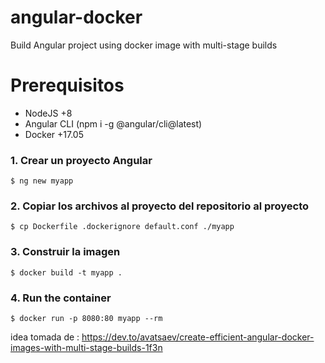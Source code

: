 # angular-docker
Build Angular project using docker image with multi-stage builds


# Prerequisitos
- NodeJS +8
- Angular CLI (npm i -g @angular/cli@latest) 
- Docker +17.05

### 1. Crear un proyecto Angular
`$ ng new myapp`

### 2. Copiar los archivos al proyecto del repositorio al proyecto
`$ cp Dockerfile .dockerignore default.conf ./myapp`

### 3. Construir la imagen

`$ docker build -t myapp .`

### 4. Run the container

`$ docker run -p 8080:80 myapp --rm`


idea tomada de : https://dev.to/avatsaev/create-efficient-angular-docker-images-with-multi-stage-builds-1f3n




